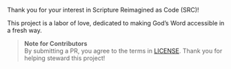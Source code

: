 Thank you for your interest in Scripture Reimagined as Code (SRC)!

This project is a labor of love, dedicated to making God’s Word accessible in a fresh way.

> **Note for Contributors**  
> By submitting a PR, you agree to the terms in [LICENSE](LICENSE.md).
> Thank you for helping steward this project!  
